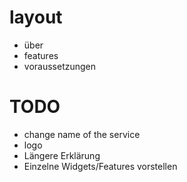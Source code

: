 # layout
- über
- features
- voraussetzungen

# TODO
- change name of the service
- logo
- Längere Erklärung
- Einzelne Widgets/Features vorstellen
